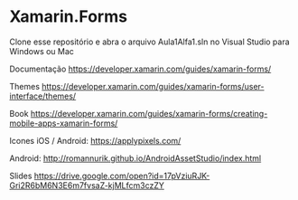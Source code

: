 # Xamarin.Forms

Clone esse repositório e abra o arquivo Aula1Alfa1.sln no Visual Studio para Windows ou Mac

Documentação
https://developer.xamarin.com/guides/xamarin-forms/

Themes
https://developer.xamarin.com/guides/xamarin-forms/user-interface/themes/

Book
https://developer.xamarin.com/guides/xamarin-forms/creating-mobile-apps-xamarin-forms/

Icones
iOS / Android: https://applypixels.com/

Android: http://romannurik.github.io/AndroidAssetStudio/index.html

Slides
https://drive.google.com/open?id=17pVziuRJK-Gri2R6bM6N3E6m7fvsaZ-kjMLfcm3czZY

